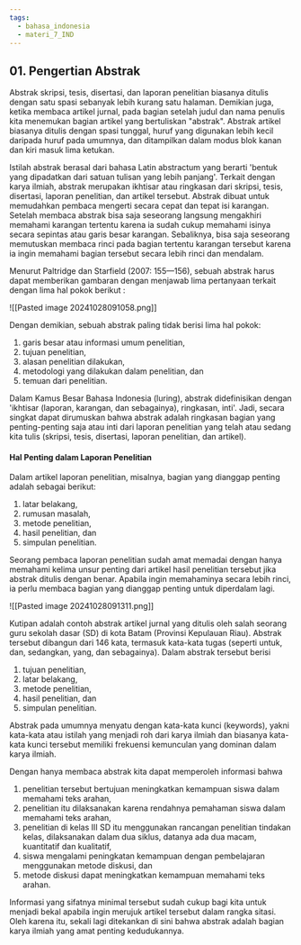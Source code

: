 ```yaml
---
tags:
  - bahasa_indonesia
  - materi_7_IND
---
```


## 01. Pengertian Abstrak

Abstrak skripsi, tesis, disertasi, dan laporan penelitian biasanya ditulis dengan satu spasi sebanyak lebih kurang satu halaman. Demikian juga, ketika membaca artikel jurnal, pada bagian setelah judul dan nama penulis kita menemukan bagian artikel yang bertuliskan "abstrak". Abstrak artikel biasanya ditulis dengan spasi tunggal, huruf yang digunakan lebih kecil daripada huruf pada umumnya, dan ditampilkan dalam modus blok kanan dan kiri masuk lima ketukan.

Istilah abstrak berasal dari bahasa Latin abstractum yang berarti 'bentuk yang dipadatkan dari satuan tulisan yang lebih panjang'. Terkait dengan karya ilmiah, abstrak merupakan ikhtisar atau ringkasan dari skripsi, tesis, disertasi, laporan penelitian, dan artikel tersebut. Abstrak dibuat untuk memudahkan pembaca mengerti secara cepat dan tepat isi karangan. Setelah membaca abstrak bisa saja seseorang langsung mengakhiri memahami karangan tertentu karena ia sudah cukup memahami isinya secara sepintas atau garis besar karangan. Sebaliknya, bisa saja seseorang memutuskan membaca rinci pada bagian tertentu karangan tersebut karena ia ingin memahami bagian tersebut secara lebih rinci dan mendalam.

Menurut Paltridge dan Starfield (2007: 155—156), sebuah abstrak harus dapat memberikan gambaran dengan menjawab lima pertanyaan terkait dengan lima hal pokok berikut :

![[Pasted image 20241028091058.png]]

Dengan demikian, sebuah abstrak paling tidak berisi lima hal pokok:

1. garis besar atau informasi umum penelitian, 
2. tujuan penelitian, 
3. alasan penelitian dilakukan, 
4. metodologi yang dilakukan dalam penelitian, dan 
5. temuan dari penelitian.

Dalam Kamus Besar Bahasa Indonesia (luring), abstrak didefinisikan dengan 'ikhtisar (laporan, karangan, dan sebagainya), ringkasan, inti'. Jadi, secara singkat dapat dirumuskan bahwa abstrak adalah ringkasan bagian yang penting-penting saja atau inti dari laporan penelitian yang telah atau sedang kita tulis (skripsi, tesis, disertasi, laporan penelitian, dan artikel).

#### Hal Penting dalam Laporan Penelitian

Dalam artikel laporan penelitian, misalnya, bagian yang dianggap penting adalah sebagai berikut:

1. ﻿﻿﻿latar belakang,
2. ﻿﻿﻿rumusan masalah,
3. ﻿﻿﻿metode penelitian,
4. ﻿﻿﻿hasil penelitian, dan
5. ﻿﻿﻿simpulan penelitian.

Seorang pembaca laporan penelitian sudah amat memadai dengan hanya memahami kelima unsur penting dari artikel hasil penelitian tersebut jika abstrak ditulis dengan benar. Apabila ingin memahaminya secara lebih rinci, ia perlu membaca bagian yang dianggap penting untuk diperdalam lagi.

![[Pasted image 20241028091311.png]]

Kutipan  adalah contoh abstrak artikel jurnal yang ditulis oleh salah seorang guru sekolah dasar (SD) di kota Batam (Provinsi Kepulauan Riau). Abstrak tersebut dibangun dari 146 kata, termasuk kata-kata tugas (seperti untuk, dan, sedangkan, yang, dan sebagainya). Dalam abstrak tersebut berisi 
1) tujuan penelitian, 
2) latar belakang, 
3) metode penelitian, 
4) hasil penelitian, dan 
5) simpulan penelitian. 

Abstrak pada umumnya menyatu dengan kata-kata kunci (keywords), yakni kata-kata atau istilah yang menjadi roh dari karya ilmiah dan biasanya kata-kata kunci tersebut memiliki frekuensi kemunculan yang dominan dalam karya ilmiah.

Dengan hanya membaca abstrak kita dapat memperoleh informasi bahwa 
1) penelitian tersebut bertujuan meningkatkan kemampuan siswa dalam memahami teks arahan, 
2) penelitian itu dilaksanakan karena rendahnya pemahaman siswa dalam memahami teks arahan, 
3) penelitian di kelas III SD itu menggunakan rancangan penelitian tindakan kelas, dilaksanakan dalam dua siklus, datanya ada dua macam, kuantitatif dan kualitatif, 
4) siswa mengalami peningkatan kemampuan dengan pembelajaran menggunakan metode diskusi, dan 
5) metode diskusi dapat meningkatkan kemampuan memahami teks arahan. 

Informasi yang sifatnya minimal tersebut sudah cukup bagi kita untuk menjadi bekal apabila ingin merujuk artikel tersebut dalam rangka sitasi. Oleh karena itu, sekali lagi ditekankan di sini bahwa abstrak adalah bagian karya ilmiah yang amat penting kedudukannya.